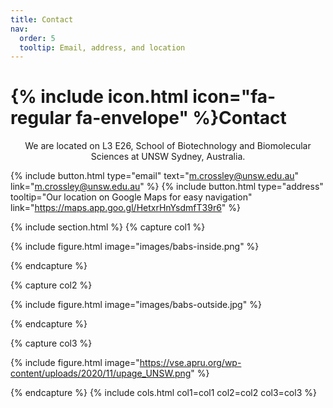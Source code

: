 ```yaml
---
title: Contact
nav:
  order: 5
  tooltip: Email, address, and location
---
```


# {% include icon.html icon="fa-regular fa-envelope" %}Contact

<center>
We are located on L3 E26, School of Biotechnology and Biomolecular Sciences at UNSW Sydney, Australia.
</center>

{%
  include button.html
  type="email"
  text="m.crossley@unsw.edu.au"
  link="m.crossley@unsw.edu.au"
%}
{%
  include button.html
  type="address"
  tooltip="Our location on Google Maps for easy navigation"
  link="https://maps.app.goo.gl/HetxrHnYsdmfT39r6"
%}

{% include section.html %}
{% capture col1 %}

{%
  include figure.html
  image="images/babs-inside.png"
%}

{% endcapture %}

{% capture col2 %}

{%
  include figure.html
  image="images/babs-outside.jpg"
%}

{% endcapture %}

{% capture col3 %}

{%
  include figure.html
  image="https://vse.apru.org/wp-content/uploads/2020/11/upage_UNSW.png"
%}

{% endcapture %}
{% include cols.html col1=col1 col2=col2 col3=col3 %}

